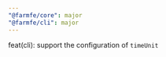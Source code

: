 ```yaml
---
"@farmfe/core": major
"@farmfe/cli": major
---
```


feat(cli): support the configuration of `timeUnit`
